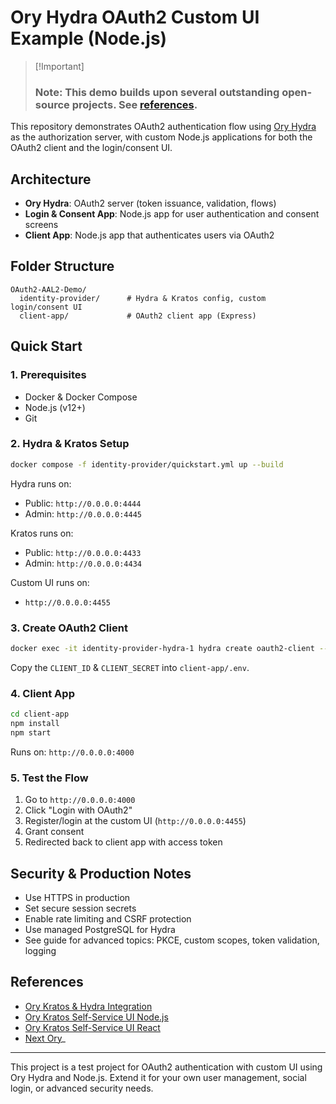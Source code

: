 # Ory Hydra OAuth2 Custom UI Example (Node.js)

>
> [!Important]
> ### Note: This demo builds upon several outstanding open-source projects. See [references](https://github.com/pi1814/OAuth2-AAL2-Demo?tab=readme-ov-file#references).

This repository demonstrates OAuth2 authentication flow using [Ory Hydra](https://www.ory.sh/hydra) as the authorization server, with custom Node.js applications for both the OAuth2 client and the login/consent UI.

## Architecture

- **Ory Hydra**: OAuth2 server (token issuance, validation, flows)
- **Login & Consent App**: Node.js app for user authentication and consent screens
- **Client App**: Node.js app that authenticates users via OAuth2

## Folder Structure

```
OAuth2-AAL2-Demo/
  identity-provider/      # Hydra & Kratos config, custom login/consent UI
  client-app/             # OAuth2 client app (Express)
```

## Quick Start

### 1. Prerequisites

- Docker & Docker Compose
- Node.js (v12+)
- Git

### 2. Hydra & Kratos Setup

```sh
docker compose -f identity-provider/quickstart.yml up --build
```

Hydra runs on:
- Public: `http://0.0.0.0:4444`
- Admin: `http://0.0.0.0:4445`

Kratos runs on:
- Public: `http://0.0.0.0:4433`
- Admin: `http://0.0.0.0:4434`

Custom UI runs on:
- `http://0.0.0.0:4455`

### 3. Create OAuth2 Client

```sh
docker exec -it identity-provider-hydra-1 hydra create oauth2-client --endpoint http://0.0.0.0:4445 --redirect-uri http://0.0.0.0:4000/callback  --name "My Node.js App" --grant-type authorization_code,refresh_token --response-type code --scope openid,offline_access,email'
```

Copy the `CLIENT_ID` & `CLIENT_SECRET` into `client-app/.env`.

### 4. Client App

```sh
cd client-app
npm install
npm start
```

Runs on: `http://0.0.0.0:4000`

### 5. Test the Flow

1. Go to `http://0.0.0.0:4000`
2. Click "Login with OAuth2"
3. Register/login at the custom UI (`http://0.0.0.0:4455`)
4. Grant consent
5. Redirected back to client app with access token

## Security & Production Notes

- Use HTTPS in production
- Set secure session secrets
- Enable rate limiting and CSRF protection
- Use managed PostgreSQL for Hydra
- See guide for advanced topics: PKCE, custom scopes, token validation, logging

## References

- [Ory Kratos & Hydra Integration](https://github.com/shodgson/ory-kratos-hydra-integration-demo/tree/main)
- [Ory Kratos Self-Service UI Node.js](https://github.com/ory/kratos-selfservice-ui-node)
- [Ory Kratos Self-Service UI React](https://github.com/ory/kratos-selfservice-ui-react-nextjs)
- [Next Ory](https://github.com/MarkusThielker/next-ory.git)_

---

This project is a test project for OAuth2 authentication with custom UI using Ory Hydra and Node.js. Extend it for your own user management, social login, or advanced security needs.
